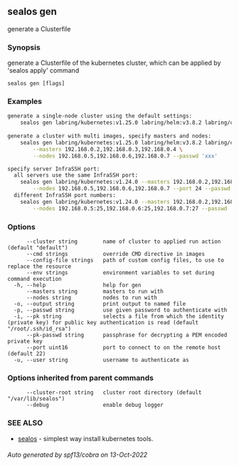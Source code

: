 ## sealos gen

generate a Clusterfile

### Synopsis

generate a Clusterfile of the kubernetes cluster, which can be applied by 'sealos apply' command

```
sealos gen [flags]
```

### Examples

```bash
generate a single-node cluster using the default settings:
    sealos gen labring/kubernetes:v1.25.0 labring/helm:v3.8.2 labring/calico:v3.24.1
    
generate a cluster with multi images, specify masters and nodes:
    sealos gen labring/kubernetes:v1.25.0 labring/helm:v3.8.2 labring/calico:v3.24.1 \
        --masters 192.168.0.2,192.168.0.3,192.168.0.4 \
        --nodes 192.168.0.5,192.168.0.6,192.168.0.7 --passwd 'xxx'

specify server InfraSSH port:
  all servers use the same InfraSSH port:
    sealos gen labring/kubernetes:v1.24.0 --masters 192.168.0.2,192.168.0.3,192.168.0.4 \
        --nodes 192.168.0.5,192.168.0.6,192.168.0.7 --port 24 --passwd 'xxx'
  different InfraSSH port numbers:
    sealos gen labring/kubernetes:v1.24.0 --masters 192.168.0.2,192.168.0.3:23,192.168.0.4:24 \
        --nodes 192.168.0.5:25,192.168.0.6:25,192.168.0.7:27 --passwd 'xxx'
```

### Options

```
      --cluster string        name of cluster to applied run action (default "default")
      --cmd strings           override CMD directive in images
      --config-file strings   path of custom config files, to use to replace the resource
      --env strings           environment variables to set during command execution
  -h, --help                  help for gen
      --masters string        masters to run with
      --nodes string          nodes to run with
  -o, --output string         print output to named file
  -p, --passwd string         use given password to authenticate with
  -i, --pk string             selects a file from which the identity (private key) for public key authentication is read (default "/root/.ssh/id_rsa")
      --pk-passwd string      passphrase for decrypting a PEM encoded private key
      --port uint16           port to connect to on the remote host (default 22)
  -u, --user string           username to authenticate as
```

### Options inherited from parent commands

```
      --cluster-root string   cluster root directory (default "/var/lib/sealos")
      --debug                 enable debug logger
```

### SEE ALSO

* [sealos](sealos.md)	 - simplest way install kubernetes tools.

###### Auto generated by spf13/cobra on 13-Oct-2022
